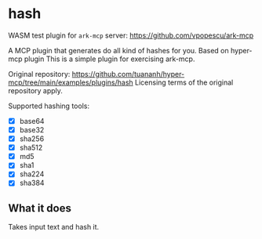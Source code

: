 # hash

WASM test plugin for `ark-mcp` server: https://github.com/vpopescu/ark-mcp

A MCP plugin that generates do all kind of hashes for you. Based on hyper-mcp plugin
This is a simple plugin for exercising ark-mcp.

Original repository: https://github.com/tuananh/hyper-mcp/tree/main/examples/plugins/hash
Licensing terms of the original repository apply.


Supported hashing tools:

- [x] base64
- [x] base32
- [x] sha256
- [x] sha512
- [x] md5
- [x] sha1
- [x] sha224
- [x] sha384

## What it does

Takes input text and hash it.

